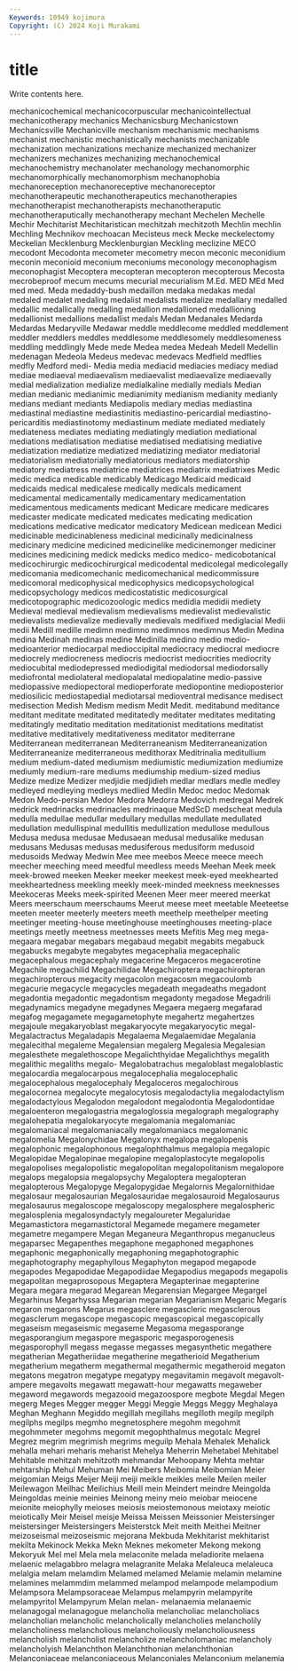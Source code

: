```yaml
---
Keywords: 10949 kojimura
Copyright: (C) 2024 Koji Murakami
---
```


# title

Write contents here.



mechanicochemical mechanicocorpuscular
mechanicointellectual mechanicotherapy mechanics Mechanicsburg Mechanicstown Mechanicsville Mechanicville mechanism mechanismic mechanisms
mechanist mechanistic mechanistically mechanists mechanizable mechanization mechanizations mechanize mechanized mechanizer
mechanizers mechanizes mechanizing mechanochemical mechanochemistry mechanolater mechanology mechanomorphic mechanomorphically mechanomorphism
mechanophobia mechanoreception mechanoreceptive mechanoreceptor mechanotherapeutic mechanotherapeutics mechanotherapies mechanotherapist mechanotherapists mechanotheraputic
mechanotheraputically mechanotherapy mechant Mechelen Mechelle Mechir Mechitarist Mechitaristican mechitzah mechitzoth
Mechlin mechlin Mechling Mechnikov mechoacan Mecisteus meck Mecke meckelectomy Meckelian
Mecklenburg Mecklenburgian Meckling meclizine MECO mecodont Mecodonta mecometer mecometry mecon
meconic meconidium meconin meconioid meconium meconiums meconology meconophagism meconophagist Mecoptera
mecopteran mecopteron mecopterous Mecosta mecrobeproof mecum mecums mecurial mecurialism M.Ed.
MED MEd Med med med. Meda medaddy-bush medaillon medaka medakas
medal medaled medalet medaling medalist medalists medalize medallary medalled medallic
medallically medalling medallion medallioned medallioning medallionist medallions medallist medals Medan
Medanales Medarda Medardas Medaryville Medawar meddle meddlecome meddled meddlement meddler
meddlers meddles meddlesome meddlesomely meddlesomeness meddling meddlingly Mede mede Medea
medea Medeah Medell Medellin medenagan Medeola Medeus medevac medevacs Medfield
medflies medfly Medford medi- Media media mediacid mediacies mediacy mediad
mediae mediaeval mediaevalism mediaevalist mediaevalize mediaevally medial medialization medialize medialkaline
medially medials Median median medianic medianimic medianimity medianism medianity medianly
medians mediant mediants Mediapolis mediary medias mediastina mediastinal mediastine mediastinitis
mediastino-pericardial mediastino-pericarditis mediastinotomy mediastinum mediate mediated mediately mediateness mediates mediating
mediatingly mediation mediational mediations mediatisation mediatise mediatised mediatising mediative mediatization
mediatize mediatized mediatizing mediator mediatorial mediatorialism mediatorially mediatorious mediators mediatorship
mediatory mediatress mediatrice mediatrices mediatrix mediatrixes Medic medic medica medicable
medicably Medicago Medicaid medicaid medicaids medical medicalese medically medicals medicament
medicamental medicamentally medicamentary medicamentation medicamentous medicaments medicant Medicare medicare medicares
medicaster medicate medicated medicates medicating medication medications medicative medicator medicatory
Medicean medicean Medici medicinable medicinableness medicinal medicinally medicinalness medicinary medicine
medicined medicinelike medicinemonger mediciner medicines medicining medick medicks medico medico-
medicobotanical medicochirurgic medicochirurgical medicodental medicolegal medicolegally medicomania medicomechanic medicomechanical medicommissure
medicomoral medicophysical medicophysics medicopsychological medicopsychology medicos medicostatistic medicosurgical medicotopographic medicozoologic
medics medidia medidii mediety Medieval medieval medievalism medievalisms medievalist medievalistic
medievalists medievalize medievally medievals medifixed mediglacial Medii medii Medill medille
medimn medimno medimnos medimnus Medin Medina medina Medinah medinas medine
Medinilla medino medio medio- medioanterior mediocarpal medioccipital mediocracy mediocral mediocre
mediocrely mediocreness mediocris mediocrist mediocrities mediocrity mediocubital mediodepressed mediodigital mediodorsal
mediodorsally mediofrontal mediolateral mediopalatal mediopalatine medio-passive mediopassive mediopectoral medioperforate mediopontine
medioposterior mediosilicic mediostapedial mediotarsal medioventral medisance medisect medisection Medish Medism
medism Medit Medit. meditabund meditance meditant meditate meditated meditatedly meditater
meditates meditating meditatingly meditatio meditation meditationist meditations meditatist meditative meditatively
meditativeness meditator mediterrane Mediterranean mediterranean Mediterraneanism Mediterraneanization Mediterraneanize mediterraneous medithorax
Meditrinalia meditullium medium medium-dated mediumism mediumistic mediumization mediumize mediumly medium-rare
mediums mediumship medium-sized medius Medize medize Medizer medjidie medjidieh medlar
medlars medle medley medleyed medleying medleys medlied Medlin Medoc medoc
Medomak Medon Medo-persian Medor Medora Medorra Medovich medregal Medrek medrick
medrinacks medrinacles medrinaque MedScD medscheat medula medulla medullae medullar medullary
medullas medullate medullated medullation medullispinal medullitis medullization medullose medullous Medusa
medusa medusae Medusaean medusal medusalike medusan medusans Medusas medusas medusiferous
medusiform medusoid medusoids Medway Medwin Mee mee meebos Meece meece
meech meecher meeching meed meedful meedless meeds Meehan Meek meek
meek-browed meeken Meeker meeker meekest meek-eyed meekhearted meekheartedness meekling meekly
meek-minded meekness meeknesses Meekoceras Meeks meek-spirited Meenen Meer meer meered
meerkat Meers meerschaum meerschaums Meerut meese meet meetable Meeteetse meeten
meeter meeterly meeters meeth meethelp meethelper meeting meetinger meeting-house meetinghouse
meetinghouses meeting-place meetings meetly meetness meetnesses meets Mefitis Meg meg
mega- megaara megabar megabars megabaud megabit megabits megabuck megabucks megabyte
megabytes megacephalia megacephalic megacephalous megacephaly megacerine Megaceros megacerotine Megachile megachilid
Megachilidae Megachiroptera megachiropteran megachiropterous megacity megacolon megacosm megacoulomb megacurie megacycle
megacycles megadeath megadeaths megadont megadontia megadontic megadontism megadonty megadose Megadrili
megadynamics megadyne megadynes Megaera megaerg megafarad megafog megagamete megagametophyte megahertz
megahertzes megajoule megakaryoblast megakaryocyte megakaryocytic megal- Megalactractus Megaladapis Megalaema Megalaemidae
Megalania megalecithal megaleme Megalensian megalerg Megalesia Megalesian megalesthete megalethoscope Megalichthyidae
Megalichthys megalith megalithic megaliths megalo- Megalobatrachus megaloblast megaloblastic megalocardia megalocarpous
megalocephalia megalocephalic megalocephalous megalocephaly Megaloceros megalochirous megalocornea megalocyte megalocytosis megalodactylia
megalodactylism megalodactylous Megalodon megalodont megalodontia Megalodontidae megaloenteron megalogastria megaloglossia megalograph
megalography megalohepatia megalokaryocyte megalomania megalomaniac megalomaniacal megalomaniacally megalomaniacs megalomanic megalomelia
Megalonychidae Megalonyx megalopa megalopenis megalophonic megalophonous megalophthalmus megalopia megalopic Megalopidae
Megalopinae megalopine megaloplastocyte megalopolis megalopolises megalopolistic megalopolitan megalopolitanism megalopore megalops
megalopsia megalopsychy Megaloptera megalopteran megalopterous Megalopyge Megalopygidae Megalornis Megalornithidae megalosaur
megalosaurian Megalosauridae megalosauroid Megalosaurus megalosaurus megaloscope megaloscopy megalosphere megalospheric megalosplenia
megalosyndactyly megaloureter Megaluridae Megamastictora megamastictoral Megamede megamere megameter megametre megampere
Megan Meganeura Meganthropus meganucleus megaparsec Megapenthes megaphone megaphoned megaphones megaphonic
megaphonically megaphoning megaphotographic megaphotography megaphyllous Megaphyton megapod megapode megapodes Megapodidae
Megapodiidae Megapodius megapods megapolis megapolitan megaprosopous Megaptera Megapterinae megapterine Megara
megara megarad Megarean Megarensian Megargee Megargel Megarhinus Megarhyssa Megarian megarian
Megarianism Megaric Megaris megaron megarons Megarus megasclere megascleric megasclerous megasclerum
megascope megascopic megascopical megascopically megaseism megaseismic megaseme Megasoma megasporange megasporangium
megaspore megasporic megasporogenesis megasporophyll megass megasse megasses megasynthetic megathere megatherian
Megatheriidae megatherine megatherioid Megatherium megatherium megatherm megathermal megathermic megatheroid megaton
megatons megatron megatype megatypy megavitamin megavolt megavolt-ampere megavolts megawatt megawatt-hour
megawatts megaweber megaword megawords megazooid megazoospore megbote Megdal Megen megerg
Meges Megger megger Meggi Meggie Meggs Meggy Meghalaya Meghan Meghann
Megiddo megillah megillahs megilloth megilp megilph megilphs megilps megmho megnetosphere
megohm megohmit megohmmeter megohms megomit megophthalmus megotalc Megrel Megrez megrim
megrimish megrims meguilp Mehala Mehalek Mehalick mehalla mehari meharis meharist
Mehelya Meherrin Mehetabel Mehitabel Mehitable mehitzah mehitzoth mehmandar Mehoopany Mehta
mehtar mehtarship Mehul Mehuman Mei Meibers Meibomia Meibomian Meier meigomian
Meigs Meijer Meiji meiji meikle meikles meile Meilen meiler Meilewagon
Meilhac Meilichius Meill mein Meindert meindre Meingolda Meingoldas meinie meinies
Meinong meiny meio meiobar meiocene meionite meiophylly meioses meiosis meiostemonous
meiotaxy meiotic meiotically Meir Meisel meisje Meissa Meissen Meissonier Meistersinger
meistersinger Meistersingers Meisterstck Meit meith Meithei Meitner meizoseismal meizoseismic mejorana
Mekbuda Mekhitarist mekhitarist mekilta Mekinock Mekka Mekn Meknes mekometer Mekong
mekong Mekoryuk Mel mel Mela mela melaconite melada meladiorite melaena
melaenic melagabbro melagra melagranite Melaka Melaleuca melaleuca melalgia melam melamdim
Melamed melamed Melamie melamin melamine melamines melammdim melammed melampod melampode
melampodium Melampsora Melampsoraceae Melampus melampyrin melampyrite melampyritol Melampyrum Melan melan-
melanaemia melanaemic melanagogal melanagogue melancholia melancholiac melancholiacs melancholian melancholic melancholically
melancholies melancholily melancholiness melancholious melancholiously melancholiousness melancholish melancholist melancholize melancholomaniac
melancholy melancholyish Melanchthon Melanchthonian melanchthonian Melanconiaceae melanconiaceous Melanconiales Melanconium melanemia
